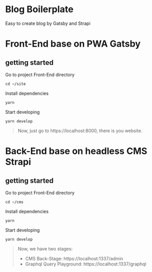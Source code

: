 <!-- @format -->

# Blog Boilerplate

Easy to create blog by Gatsby and Strapi

# Front-End base on PWA Gatsby

## getting started

Go to project Front-End directory

```
cd ~/site
```

Install dependencies

```
yarn
```

Start developing

```
yarn develop
```

> Now, just go to https://localhost:8000, there is you website.

# Back-End base on headless CMS Strapi

## getting started

Go to project Front-End directory

```
cd ~/cms
```

Install dependencies

```
yarn
```

Start developing

```
yarn develop
```

> Now, we have two stages:
>
> - CMS Back-Stage: https://localhost:1337/admin
> - Graphql Query Playground: https://localhost:1337/graphql
